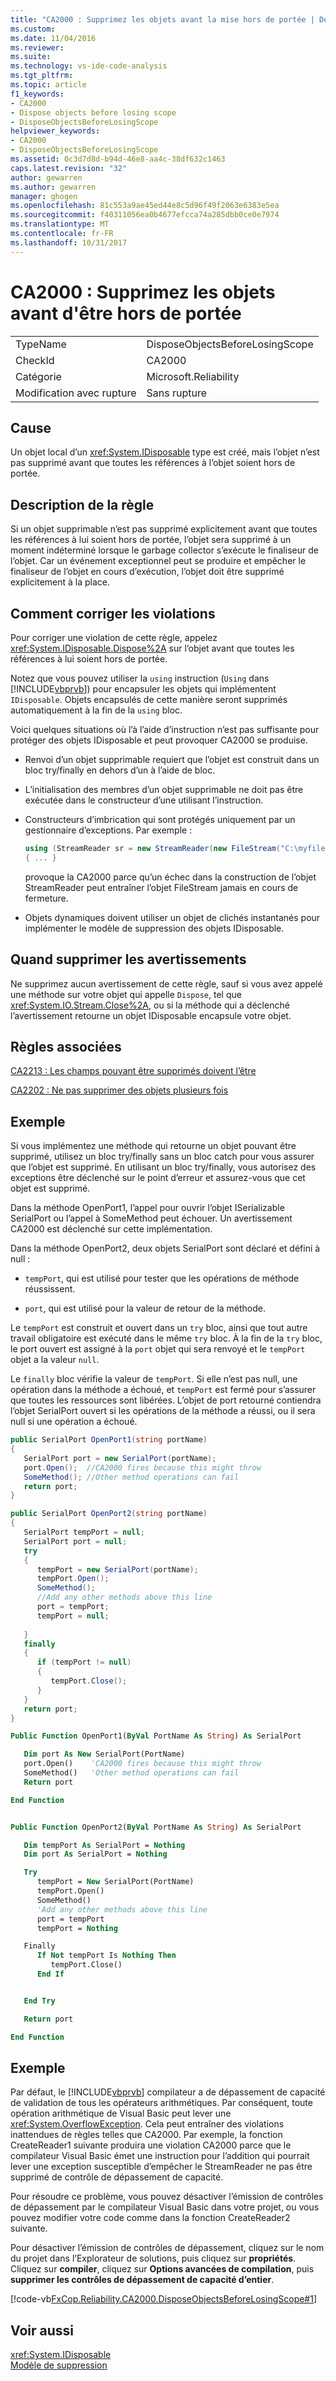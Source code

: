 ```yaml
---
title: "CA2000 : Supprimez les objets avant la mise hors de portée | Documents Microsoft"
ms.custom: 
ms.date: 11/04/2016
ms.reviewer: 
ms.suite: 
ms.technology: vs-ide-code-analysis
ms.tgt_pltfrm: 
ms.topic: article
f1_keywords:
- CA2000
- Dispose objects before losing scope
- DisposeObjectsBeforeLosingScope
helpviewer_keywords:
- CA2000
- DisposeObjectsBeforeLosingScope
ms.assetid: 0c3d7d8d-b94d-46e8-aa4c-38df632c1463
caps.latest.revision: "32"
author: gewarren
ms.author: gewarren
manager: ghogen
ms.openlocfilehash: 81c553a9ae45ed44e8c5d96f49f2063e6383e5ea
ms.sourcegitcommit: f40311056ea0b4677efcca74a285dbb0ce0e7974
ms.translationtype: MT
ms.contentlocale: fr-FR
ms.lasthandoff: 10/31/2017
---
```

# <a name="ca2000-dispose-objects-before-losing-scope"></a>CA2000 : Supprimez les objets avant d'être hors de portée
|||  
|-|-|  
|TypeName|DisposeObjectsBeforeLosingScope|  
|CheckId|CA2000|  
|Catégorie|Microsoft.Reliability|  
|Modification avec rupture|Sans rupture|  
  
## <a name="cause"></a>Cause  
 Un objet local d’un <xref:System.IDisposable> type est créé, mais l’objet n’est pas supprimé avant que toutes les références à l’objet soient hors de portée.  
  
## <a name="rule-description"></a>Description de la règle  
 Si un objet supprimable n’est pas supprimé explicitement avant que toutes les références à lui soient hors de portée, l’objet sera supprimé à un moment indéterminé lorsque le garbage collector s’exécute le finaliseur de l’objet. Car un événement exceptionnel peut se produire et empêcher le finaliseur de l’objet en cours d’exécution, l’objet doit être supprimé explicitement à la place.  
  
## <a name="how-to-fix-violations"></a>Comment corriger les violations  
 Pour corriger une violation de cette règle, appelez <xref:System.IDisposable.Dispose%2A> sur l’objet avant que toutes les références à lui soient hors de portée.  
  
 Notez que vous pouvez utiliser la `using` instruction (`Using` dans [!INCLUDE[vbprvb](../code-quality/includes/vbprvb_md.md)]) pour encapsuler les objets qui implémentent `IDisposable`. Objets encapsulés de cette manière seront supprimés automatiquement à la fin de la `using` bloc.  
  
 Voici quelques situations où l’à l’aide d’instruction n’est pas suffisante pour protéger des objets IDisposable et peut provoquer CA2000 se produise.  
  
-   Renvoi d’un objet supprimable requiert que l’objet est construit dans un bloc try/finally en dehors d’un à l’aide de bloc.  
  
-   L’initialisation des membres d’un objet supprimable ne doit pas être exécutée dans le constructeur d’une utilisant l’instruction.  
  
-   Constructeurs d’imbrication qui sont protégés uniquement par un gestionnaire d’exceptions. Par exemple :  
  
    ```csharp
    using (StreamReader sr = new StreamReader(new FileStream("C:\myfile.txt", FileMode.Create)))  
    { ... }  
    ```
  
     provoque la CA2000 parce qu’un échec dans la construction de l’objet StreamReader peut entraîner l’objet FileStream jamais en cours de fermeture.  
  
-   Objets dynamiques doivent utiliser un objet de clichés instantanés pour implémenter le modèle de suppression des objets IDisposable.  
  
## <a name="when-to-suppress-warnings"></a>Quand supprimer les avertissements  
 Ne supprimez aucun avertissement de cette règle, sauf si vous avez appelé une méthode sur votre objet qui appelle `Dispose`, tel que <xref:System.IO.Stream.Close%2A>, ou si la méthode qui a déclenché l’avertissement retourne un objet IDisposable encapsule votre objet.  
  
## <a name="related-rules"></a>Règles associées  
 [CA2213 : Les champs pouvant être supprimés doivent l’être](../code-quality/ca2213-disposable-fields-should-be-disposed.md)  
  
 [CA2202 : Ne pas supprimer des objets plusieurs fois](../code-quality/ca2202-do-not-dispose-objects-multiple-times.md)  
  
## <a name="example"></a>Exemple  
 Si vous implémentez une méthode qui retourne un objet pouvant être supprimé, utilisez un bloc try/finally sans un bloc catch pour vous assurer que l’objet est supprimé. En utilisant un bloc try/finally, vous autorisez des exceptions être déclenché sur le point d’erreur et assurez-vous que cet objet est supprimé.  
  
 Dans la méthode OpenPort1, l’appel pour ouvrir l’objet ISerializable SerialPort ou l’appel à SomeMethod peut échouer. Un avertissement CA2000 est déclenché sur cette implémentation.  
  
 Dans la méthode OpenPort2, deux objets SerialPort sont déclaré et défini à null :  
  
-   `tempPort`, qui est utilisé pour tester que les opérations de méthode réussissent.  
  
-   `port`, qui est utilisé pour la valeur de retour de la méthode.  
  
 Le `tempPort` est construit et ouvert dans un `try` bloc, ainsi que tout autre travail obligatoire est exécuté dans le même `try` bloc. À la fin de la `try` bloc, le port ouvert est assigné à la `port` objet qui sera renvoyé et le `tempPort` objet a la valeur `null`.  
  
 Le `finally` bloc vérifie la valeur de `tempPort`. Si elle n’est pas null, une opération dans la méthode a échoué, et `tempPort` est fermé pour s’assurer que toutes les ressources sont libérées. L’objet de port retourné contiendra l’objet SerialPort ouvert si les opérations de la méthode a réussi, ou il sera null si une opération a échoué.  

```csharp
public SerialPort OpenPort1(string portName)
{
   SerialPort port = new SerialPort(portName);
   port.Open();  //CA2000 fires because this might throw
   SomeMethod(); //Other method operations can fail
   return port;
}

public SerialPort OpenPort2(string portName)
{
   SerialPort tempPort = null;
   SerialPort port = null;
   try
   {
      tempPort = new SerialPort(portName);
      tempPort.Open();
      SomeMethod();
      //Add any other methods above this line
      port = tempPort;
      tempPort = null;
      
   }
   finally
   {
      if (tempPort != null)
      {
         tempPort.Close();
      }
   }
   return port;
}
```

```vb
Public Function OpenPort1(ByVal PortName As String) As SerialPort

   Dim port As New SerialPort(PortName)
   port.Open()    'CA2000 fires because this might throw
   SomeMethod()   'Other method operations can fail
   Return port

End Function


Public Function OpenPort2(ByVal PortName As String) As SerialPort

   Dim tempPort As SerialPort = Nothing
   Dim port As SerialPort = Nothing

   Try
      tempPort = New SerialPort(PortName)
      tempPort.Open()
      SomeMethod()
      'Add any other methods above this line
      port = tempPort
      tempPort = Nothing

   Finally
      If Not tempPort Is Nothing Then
         tempPort.Close()
      End If


   End Try

   Return port

End Function
```
 
## <a name="example"></a>Exemple  
 Par défaut, le [!INCLUDE[vbprvb](../code-quality/includes/vbprvb_md.md)] compilateur a de dépassement de capacité de validation de tous les opérateurs arithmétiques. Par conséquent, toute opération arithmétique de Visual Basic peut lever une <xref:System.OverflowException>. Cela peut entraîner des violations inattendues de règles telles que CA2000. Par exemple, la fonction CreateReader1 suivante produira une violation CA2000 parce que le compilateur Visual Basic émet une instruction pour l’addition qui pourrait lever une exception susceptible d’empêcher le StreamReader ne pas être supprimé de contrôle de dépassement de capacité.  
  
 Pour résoudre ce problème, vous pouvez désactiver l’émission de contrôles de dépassement par le compilateur Visual Basic dans votre projet, ou vous pouvez modifier votre code comme dans la fonction CreateReader2 suivante.  
  
 Pour désactiver l’émission de contrôles de dépassement, cliquez sur le nom du projet dans l’Explorateur de solutions, puis cliquez sur **propriétés**. Cliquez sur **compiler**, cliquez sur **Options avancées de compilation**, puis **supprimer les contrôles de dépassement de capacité d’entier**.  
  
  [!code-vb[FxCop.Reliability.CA2000.DisposeObjectsBeforeLosingScope#1](../code-quality/codesnippet/VisualBasic/ca2000-dispose-objects-before-losing-scope-vboverflow_1.vb)]

## <a name="see-also"></a>Voir aussi  
 <xref:System.IDisposable>   
 [Modèle de suppression](/dotnet/standard/design-guidelines/dispose-pattern)